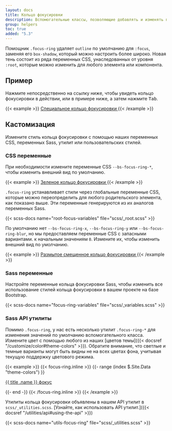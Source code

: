 ```yaml
---
layout: docs
title: Кольцо фокусировки
description: Вспомогательные классы, позволяющие добавлять и изменять пользовательские стили кольца фокусировки для элементов и компонентов.
group: helpers
toc: true
added: "5.3"
---
```


Помощник `.focus-ring` удаляет `outline` по умолчанию для `:focus`, заменяя его `box-shadow`, который можно настроить более широко. Новая тень состоит из ряда переменных CSS, унаследованных от уровня `:root`, которые можно изменить для любого элемента или компонента.

## Пример

Нажмите непосредственно на ссылку ниже, чтобы увидеть кольцо фокусировки в действии, или в примере ниже, а затем нажмите <kbd>Tab</kbd>.

{{< example >}}
<a href="#" class="d-inline-flex focus-ring py-1 px-2 text-decoration-none border rounded-2">
  Специальное кольцо фокусировки
</a>
{{< /example >}}

## Кастомизация

Измените стиль кольца фокусировки с помощью наших переменных CSS, переменных Sass, утилит или пользовательских стилей.

### CSS переменные

При необходимости измените переменные CSS `--bs-focus-ring-*`, чтобы изменить внешний вид по умолчанию.

{{< example >}}
<a href="#" class="d-inline-flex focus-ring py-1 px-2 text-decoration-none border rounded-2" style="--bs-focus-ring-color: rgba(var(--bs-success-rgb), .25)">
  Зеленое кольцо фокусировки
</a>
{{< /example >}}

`.focus-ring` устанавливает стили через глобальные переменные CSS, которые можно переопределить для любого родительского элемента, как показано выше. Эти переменные генерируются из их аналогов переменных Sass.

{{< scss-docs name="root-focus-variables" file="scss/_root.scss" >}}

По умолчанию нет `--bs-focus-ring-x`, `--bs-focus-ring-y` или `--bs-focus-ring-blur`, но мы предоставляем переменные CSS с запасными вариантами. к начальным значениям `0`. Измените их, чтобы изменить внешний вид по умолчанию.

{{< example >}}
<a href="#" class="d-inline-flex focus-ring py-1 px-2 text-decoration-none border rounded-2" style="--bs-focus-ring-x: 10px; --bs-focus-ring-y: 10px; --bs-focus-ring-blur: 4px">
  Размытое смещенное кольцо фокусировки
</a>
{{< /example >}}

### Sass переменные

Настройте переменные кольца фокусировки Sass, чтобы изменить все использование стилей кольца фокусировки в вашем проекте на базе Bootstrap.

{{< scss-docs name="focus-ring-variables" file="scss/_variables.scss" >}}

### Sass API утилиты

Помимо `.focus-ring`, у нас есть несколько утилит `.focus-ring-*` для изменения значений по умолчанию вспомогательного класса. Измените цвет с помощью любого из наших [цветов темы]({{< docsref "/customize/color#theme-colors" >}}). Обратите внимание, что светлые и темные варианты могут быть видны не на всех цветах фона, учитывая текущую поддержку цветового режима.

{{< example >}}
{{< focus-ring.inline >}}
{{- range (index $.Site.Data "theme-colors") }}
<p><a href="#" class="d-inline-flex focus-ring focus-ring-{{ .name }} py-1 px-2 text-decoration-none border rounded-2">{{ title .name }} фокус</a></p>
{{- end -}}
{{< /focus-ring.inline >}}
{{< /example >}}

Утилиты кольца фокусировки объявлены в нашем API утилит в `scss/_utilities.scss`. [Узнайте, как использовать API утилит.]({{< docsref "/utilities/api#using-the-api" >}})

{{< scss-docs name="utils-focus-ring" file="scss/_utilities.scss" >}}
